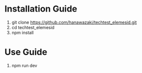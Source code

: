 # Installation Guide
1. git clone https://github.com/hanawazaki/techtest_elemesid.git
2. cd techtest_elemesid
2. npm install

# Use Guide
1. npm run dev
